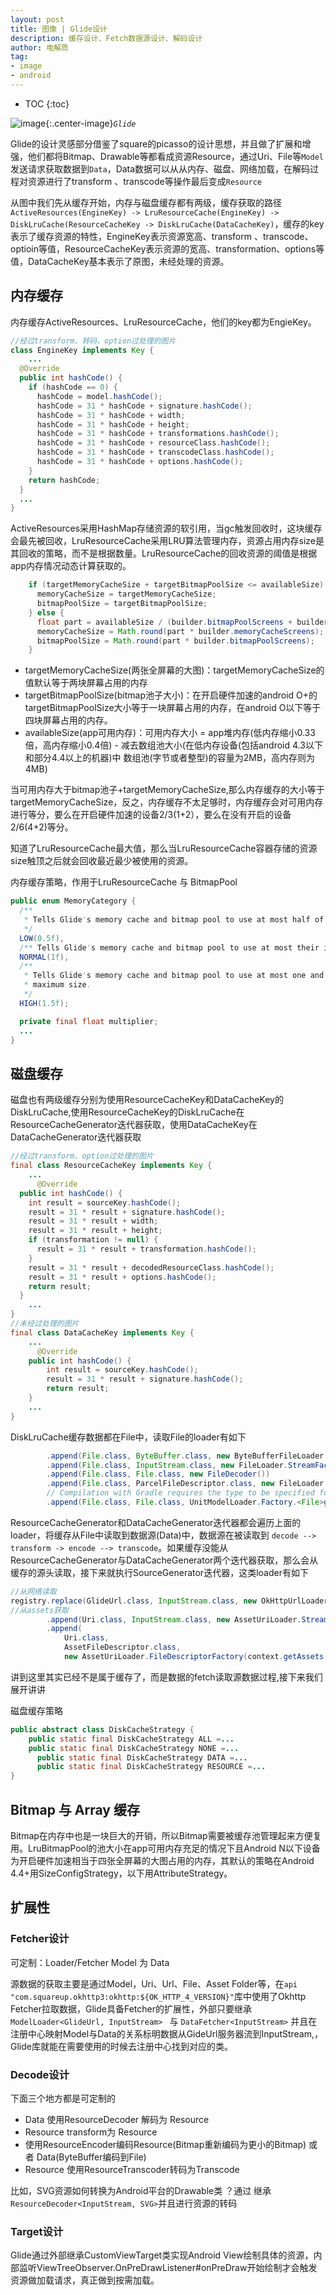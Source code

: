 ```yaml
---
layout: post
title: 图像 | Glide设计
description: 缓存设计、Fetch数据源设计、解码设计
author: 电解质
tag: 
- image
- android
---
```

* TOC
{:toc}

![image]({{site.baseurl}}/asset/image/glide.png){:.center-image}*`Glide`*

Glide的设计灵感部分借鉴了square的picasso的设计思想，并且做了扩展和增强，他们都将Bitmap、Drawable等都看成资源Resource，通过Uri、File等`Model`发送请求获取数据到`Data`，Data数据可以从从内存、磁盘、网络加载，在解码过程对资源进行了transform 、transcode等操作最后变成`Resource`


从图中我们先从缓存开始，内存与磁盘缓存都有两级，缓存获取的路径 `ActiveResources(EngineKey) -> LruResourceCache(EngineKey) -> DiskLruCache(ResourceCacheKey -> DiskLruCache(DataCacheKey)`，缓存的key表示了缓存资源的特性，EngineKey表示资源宽高、transform 、transcode、optioin等值，ResourceCacheKey表示资源的宽高、transformation、options等值，DataCacheKey基本表示了原图，未经处理的资源。

## 内存缓存

内存缓存ActiveResources、LruResourceCache，他们的key都为EngieKey。
```java
//经过transform、转码、option过处理的图片
class EngineKey implements Key {
    ...
  @Override
  public int hashCode() {
    if (hashCode == 0) {
      hashCode = model.hashCode();
      hashCode = 31 * hashCode + signature.hashCode();
      hashCode = 31 * hashCode + width;
      hashCode = 31 * hashCode + height;
      hashCode = 31 * hashCode + transformations.hashCode();
      hashCode = 31 * hashCode + resourceClass.hashCode();
      hashCode = 31 * hashCode + transcodeClass.hashCode();
      hashCode = 31 * hashCode + options.hashCode();
    }
    return hashCode;
  }
  ...
}
```

ActiveResources采用HashMap存储资源的软引用，当gc触发回收时，这块缓存会最先被回收，LruResourceCache采用LRU算法管理内存，资源占用内存size是其回收的策略，而不是根据数量。LruResourceCache的回收资源的阈值是根据app内存情况动态计算获取的。
```java
    if (targetMemoryCacheSize + targetBitmapPoolSize <= availableSize) {
      memoryCacheSize = targetMemoryCacheSize;
      bitmapPoolSize = targetBitmapPoolSize;
    } else {
      float part = availableSize / (builder.bitmapPoolScreens + builder.memoryCacheScreens);
      memoryCacheSize = Math.round(part * builder.memoryCacheScreens);
      bitmapPoolSize = Math.round(part * builder.bitmapPoolScreens);
    }

```
- targetMemoryCacheSize(两张全屏幕的大图)：targetMemoryCacheSize的值默认等于两块屏幕占用的内存
- targetBitmapPoolSize(bitmap池子大小)：在开启硬件加速的android O+的targetBitmapPoolSize大小等于一块屏幕占用的内存，在android O以下等于四块屏幕占用的内存。
- availableSize(app可用内存)：可用内存大小 = app堆内存(低内存缩小0.33倍，高内存缩小0.4倍) - 减去数组池大小(在低内存设备(包括android 4.3以下和部分4.4以上的机器)中 数组池(字节或者整型)的容量为2MB，高内存则为4MB)

当可用内存大于bitmap池子+targetMemoryCacheSize,那么内存缓存的大小等于targetMemoryCacheSize，反之，内存缓存不太足够时，内存缓存会对可用内存进行等分，要么在开启硬件加速的设备2/3(1+2），要么在没有开启的设备 2/6(4+2)等分。

知道了LruResourceCache最大值，那么当LruResourceCache容器存储的资源size触顶之后就会回收最近最少被使用的资源。

内存缓存策略，作用于LruResourceCache 与 BitmapPool
```java
public enum MemoryCategory {
  /**
   * Tells Glide's memory cache and bitmap pool to use at most half of their initial maximum size.
   */
  LOW(0.5f),
  /** Tells Glide's memory cache and bitmap pool to use at most their initial maximum size. */
  NORMAL(1f),
  /**
   * Tells Glide's memory cache and bitmap pool to use at most one and a half times their initial
   * maximum size.
   */
  HIGH(1.5f);

  private final float multiplier;
  ...
}
```

## 磁盘缓存

磁盘也有两级缓存分别为使用ResourceCacheKey和DataCacheKey的DiskLruCache,使用ResourceCacheKey的DiskLruCache在ResourceCacheGenerator迭代器获取，使用DataCacheKey在DataCacheGenerator迭代器获取

```java
//经过transform、option过处理的图片
final class ResourceCacheKey implements Key {
    ...
      @Override
  public int hashCode() {
    int result = sourceKey.hashCode();
    result = 31 * result + signature.hashCode();
    result = 31 * result + width;
    result = 31 * result + height;
    if (transformation != null) {
      result = 31 * result + transformation.hashCode();
    }
    result = 31 * result + decodedResourceClass.hashCode();
    result = 31 * result + options.hashCode();
    return result;
  }
    ...
}
//未经过处理的图片
final class DataCacheKey implements Key {
    ...
      @Override
    public int hashCode() {
        int result = sourceKey.hashCode();
        result = 31 * result + signature.hashCode();
        return result;
    }
    ...
}  

```
DiskLruCache缓存数据都在File中，读取File的loader有如下
```java
        .append(File.class, ByteBuffer.class, new ByteBufferFileLoader.Factory())
        .append(File.class, InputStream.class, new FileLoader.StreamFactory())
        .append(File.class, File.class, new FileDecoder())
        .append(File.class, ParcelFileDescriptor.class, new FileLoader.FileDescriptorFactory())
        // Compilation with Gradle requires the type to be specified for UnitModelLoader here.
        .append(File.class, File.class, UnitModelLoader.Factory.<File>getInstance())
```
ResourceCacheGenerator和DataCacheGenerator迭代器都会遍历上面的loader，将缓存从File中读取到数据源(Data)中，数据源在被读取到 `decode --> transform -> encode --> transcode`。如果缓存没能从ResourceCacheGenerator与DataCacheGenerator两个迭代器获取，那么会从缓存的源头读取，接下来就执行SourceGenerator迭代器，这类loader有如下
```java
//从网络读取
registry.replace(GlideUrl.class, InputStream.class, new OkHttpUrlLoader.Factory());
//从assets获取
        .append(Uri.class, InputStream.class, new AssetUriLoader.StreamFactory(context.getAssets()))
        .append(
            Uri.class,
            AssetFileDescriptor.class,
            new AssetUriLoader.FileDescriptorFactory(context.getAssets()))

```

讲到这里其实已经不是属于缓存了，而是数据的fetch读取源数据过程,接下来我们展开讲讲


磁盘缓存策略
```java
public abstract class DiskCacheStrategy {
    public static final DiskCacheStrategy ALL =...
    public static final DiskCacheStrategy NONE =...
      public static final DiskCacheStrategy DATA =...
      public static final DiskCacheStrategy RESOURCE =...
}
```
## Bitmap 与 Array 缓存
Bitmap在内存中也是一块巨大的开销，所以Bitmap需要被缓存池管理起来方便复用。LruBitmapPool的池大小在app可用内存充足的情况下且Android N以下设备为开启硬件加速相当于四张全屏幕的大图占用的内存，其默认的策略在Android 4.4+用SizeConfigStrategy，以下用AttributeStrategy。


## 扩展性

### Fetcher设计

可定制：Loader/Fetcher Model 为 Data


源数据的获取主要是通过Model，Uri、Url、File、Asset Folder等，在`api "com.squareup.okhttp3:okhttp:${OK_HTTP_4_VERSION}"`库中使用了Okhttp Fetcher拉取数据，Glide具备Fetcher的扩展性，外部只要继承`ModelLoader<GlideUrl, InputStream> ` 与 `DataFetcher<InputStream>` 并且在注册中心映射Model与Data的关系标明数据从GideUrl服务器流到InputStream,，Glide库就能在需要使用的时候去注册中心找到对应的类。

### Decode设计

下面三个地方都是可定制的

- Data 使用ResourceDecoder 解码为 Resource
- Resource transform为 Resource
- 使用ResourceEncoder编码Resource(Bitmap重新编码为更小的Bitmap) 或者 Data(ByteBuffer编码到File)
- Resource 使用ResourceTranscoder转码为Transcode

比如，SVG资源如何转换为Android平台的Drawable类 ？通过 继承`ResourceDecoder<InputStream, SVG>`并且进行资源的转码


### Target设计

Glide通过外部继承CustomViewTarget类实现Android View绘制具体的资源，内部监听ViewTreeObserver.OnPreDrawListener#onPreDraw开始绘制才会触发资源做加载请求，真正做到按需加载。

<!-- ### 资源流的预加载 -->